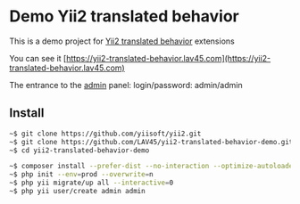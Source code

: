 Demo Yii2 translated behavior
===============================

This is a demo project for [Yii2 translated behavior](https://github.com/LAV45/yii2-translated-behavior) extensions

You can see it [https://yii2-translated-behavior.lav45.com](https://yii2-translated-behavior.lav45.com)

The entrance to the [admin](https://yii2-translated-behavior.lav45.com/admin) panel:
login/password: admin/admin

Install
-------

```bash
~$ git clone https://github.com/yiisoft/yii2.git
~$ git clone https://github.com/LAV45/yii2-translated-behavior-demo.git
~$ cd yii2-translated-behavior-demo

~$ composer install --prefer-dist --no-interaction --optimize-autoloader --no-dev
~$ php init --env=prod --overwrite=n
~$ php yii migrate/up all --interactive=0
~$ php yii user/create admin admin
```
